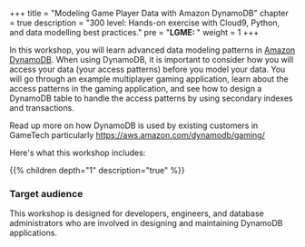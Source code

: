 +++
title = "Modeling Game Player Data with Amazon DynamoDB"
chapter = true
description = "300 level: Hands-on exercise with Cloud9, Python, and data modelling best practices."
pre = "<b>LGME: </b>"
weight = 1
+++


In this workshop, you will learn advanced data modeling patterns in [Amazon DynamoDB](https://docs.aws.amazon.com/amazondynamodb/latest/developerguide/Introduction.html). When using DynamoDB, it is important to consider how you will access your data (your access patterns) before you model your data. You will go through an example multiplayer gaming application, learn about the access patterns in the gaming application, and see how to design a DynamoDB table to handle the access patterns by using secondary indexes and transactions.

Read up more on how DynamoDB is used by existing customers in GameTech particularly
https://aws.amazon.com/dynamodb/gaming/

Here's what this workshop includes:

{{% children depth="1" description="true" %}}


### Target audience

This workshop is designed for developers, engineers, and database administrators who are involved in designing and maintaining DynamoDB applications.






